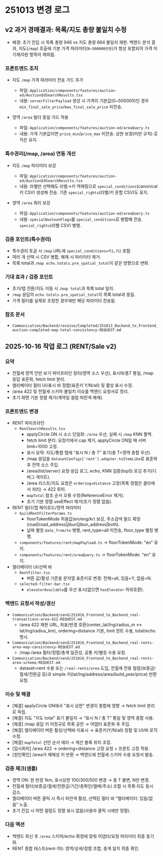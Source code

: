 # 251013 변경 로그

## v2 과거 경매결과: 목록/지도 총량 불일치 수정

- 배경: 초기 진입 시 목록 총량 946 vs 지도 총량 664 불일치 재현. 백엔드 분석 결과, 지도(`/map`) 호출에 기본 가격 파라미터(`0~500000만원`)가 항상 포함되어 가격 미기재/0원 항목이 제외됨.

### 프론트엔드 조치

- 지도 `/map` 가격 파라미터 전송 가드 추가

  - 파일: `Application/components/features/auction-ed/AuctionEdSearchResults.tsx`
  - 내용: `serverFilterPayload` 생성 시 가격이 기본값(0~500000)인 경우 `min_final_sale_price`/`max_final_sale_price` 미전송.

- 영역 `/area` 빌더 동일 가드 적용
  - 파일: `Application/components/features/auction-ed/areaQuery.ts`
  - 내용: 가격 기본값이면 `price_min`/`price_max` 미전송. 상한 보정(미만 규칙) 로직은 유지.

### 특수권리(/map, /area) 연동 개선

- 지도 `/map` 파라미터 보강

  - 파일: `Application/components/features/auction-ed/AuctionEdSearchResults.tsx`
  - 내용: 라벨만 선택해도 라벨→키 역매핑으로 `special_conditions`(canonical 키 CSV) 생성해 전송. 기존 `special_rights`(라벨/키 혼합 CSV)도 유지.

- 영역 `/area` 쿼리 보강
  - 파일: `Application/components/features/auction-ed/areaQuery.ts`
  - 내용: `specialBooleanFlags`를 `special_conditions`로 병합해 전송. `special_rights`(라벨 CSV) 병행.

### 검증 포인트(특수권리)

- 특수권리 토글 시 `/map` URL에 `special_conditions=키1,키2` 포함.
- 여러 개 선택 시 CSV 병합, 해제 시 파라미터 제거.
- 목록 total과 `/map echo.totals.pre_spatial_total`이 같은 방향으로 변화.

### 기대 효과 / 검증 포인트

- 초기/탭 전환/지도 이동 시 `/map total`과 목록 total 일치.
- `/map` 응답의 `echo.totals.pre_spatial_total`이 목록 total과 동일.
- 가격 필터를 실제로 조정한 경우에만 해당 파라미터 전송됨.

### 참조 문서

- `Communication/Backend/receive/Completed/251013_Backend_to_Frontend_auction-completed-map-total-consistency-REQUEST.md`

## 2025-10-16 작업 로그 (RENT/Sale v2)

### 요약

- 전월세 영역 안만 보기 파이프라인 정리(영역 소스 우선), 표시N/총T 통일, /map 응답 표준화, fetch limit 분리.
- 엘리베이터 필터 UI/표시 바 정합(표준키 Y/N/all) 및 활성 표시 수정.
- /area 422 및 전월세 스키마 불일치 이슈를 백엔드 요청서로 정리.
- 초기 화면 기본 정렬 제거(계약일 컬럼 파란색 해제).

### 프론트엔드 변경

- RENT 파이프라인
  - `RentSearchResults.tsx`
    - applyCircle ON 시 소스 단일화: `/area` 우선, 실패 시 `/map` KNN 폴백.
    - fetch limit 분리: 요청키에서 cap 제거, applyCircle ON일 때 서버 limit=1000 고정.
    - 표시 요약: 지도/통합 탭에 “표시 N / 총 T” 표기(총 T=영역 총합 우선).
    - /map 응답을 `datasetConfigs['rent'].adapter.toItemLike`로 표준화 후 전역 소스 주입.
    - /area(list/server) 요청·응답 로그, echo, KNN 검증(top5) 로깅 추가(디버그 게이트).
    - /area 리스트/지도 요청은 `ordering=distance` 고정(목록 정렬은 클라에서 처리) → 422 회피.
    - `mapTotal` 참조 순서 오류 수정(ReferenceError 제거).
    - 초기 기본 정렬 useEffect 제거(초기 정렬 없음).
- RENT 빌더/맵 페이로드/영역 파라미터
  - `buildRentFilterParams.ts`
    - floorTokenMode 허용값(en/eng/kr) 보강, 주소검색 필드 확장(road|road_address|jibun|jibun_address|both).
    - 날짜 별칭 `date_from/to` 병행, rent_type=all 미전송, floor_type 별칭 병행.
  - `components/features/rent/mapPayload.ts` → floorTokenMode: "en" 유지.
  - `components/features/rent/areaQuery.ts` → floorTokenMode: "en" 유지.
- 엘리베이터 UI/선택 바
  - `RentFilter.tsx`
    - 버튼 값/활성 기준을 문자열 표준키로 변경: 전체=all, 있음=Y, 없음=N.
  - `selected-filter-bar.tsx`
    - `elevatorAvailable`를 우선 표시(없으면 `hasElevator` 하위호환).

### 백엔드 요청서 작성/갱신

- `Communication/Backend/send/251016_Frontend_to_Backend_real-transactions-area-422-REQUEST.md`
  - /area 422 재현 URL, 좌표/반경 호환(center_lat/lng/radius_m ↔ lat/lng/radius_km), ordering=distance 기본, limit 힌트 수용, total/echo 명시.
- `Communication/Backend/send/251016_Frontend_to_Backend_real-rents-area-map-consistency-REQUEST.md`
  - /map·/area 필터/정렬/총계 일관성, 공통 키/별칭 수용 요청.
- `Communication/Backend/send/251016_Frontend_to_Backend_real-rents-area-schema-REQUEST.md`
  - dataset=rent 수용 또는 `/real-rents/area` 도입, 전월세 전용 컬럼(보증금/월세/전환금 등)과 simple 키(lat/lng/address/area/build_year/price) 반환 요청.

### 이슈 및 해결

- [해결] applyCircle ON에서 "표시 상한" 변경이 총합에 영향 → fetch limit 분리로 독립.
- [해결] 지도 "지도 total" 표기 불일치 → “표시 N / 총 T” 통일 및 영역 총합 사용.
- [해결] /map 응답 키 미정규로 목록 공란 → 어댑터 표준화 후 주입.
- [해결] 엘리베이터 버튼 활성/선택바 미표시 → 표준키(Y/N/all) 정합 및 UI/바 로직 수정.
- [해결] `mapTotal` 선언 순서 에러 → 계산 블록 위치 조정.
- [임시회피] /area 422 → ordering=distance 고정 요청 + 프론트 고정 적용.
- [원인확인] /area가 매매성 키 반환 → 백엔드에 전월세 스키마 수용 요청서 발송.

### 검증 체크(샘플)

- 영역 ON: 원 반경 1km, 표시상한 100/300/500 변경 → 총 T 불변, N만 변경.
- 전월세 필터(보증금/월세/전환금/기간/층확인/엘베/주소) 조합 시 목록·지도 동시 감소.
- 엘리베이터 버튼 클릭 시 즉시 파란색 활성, 선택된 필터 바 “엘리베이터: 있음/없음” 노출.
- 초기 진입 시 어떤 컬럼도 정렬 표시 없음(사용자 클릭 시에만 정렬).

### 다음 액션

- 백엔드 회신 후 `/area` 스키마/echo 확정에 맞춰 어댑터/요청 파라미터 최종 동기화.
- RENT 종합 테스트(rent-10): 영역/상세/정렬 조합, 총계 일치 최종 확인.

